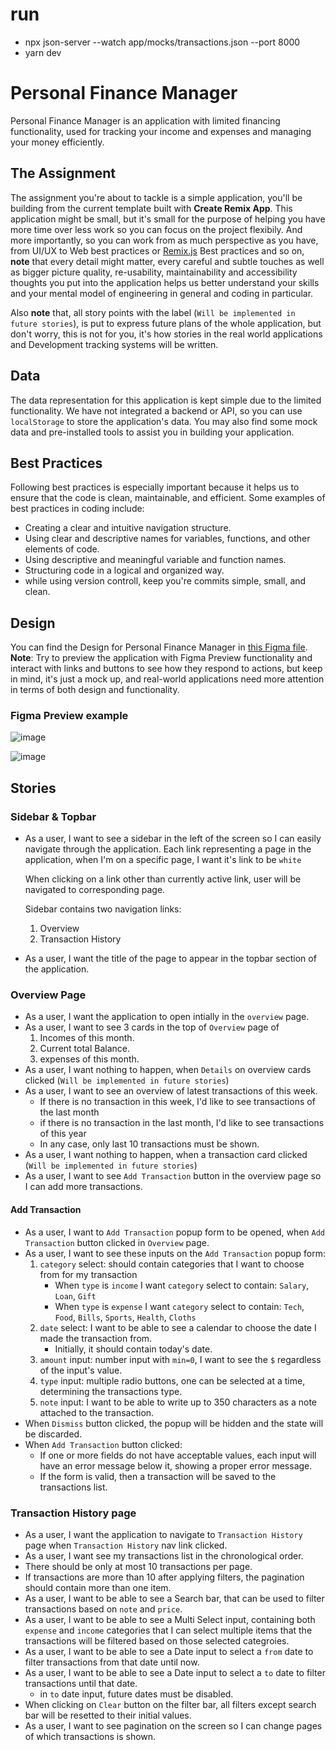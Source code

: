 # run

- npx json-server --watch app/mocks/transactions.json --port 8000
- yarn dev

# Personal Finance Manager

Personal Finance Manager is an application with limited financing functionality, used for tracking your income and expenses and managing your money efficiently.

## The Assignment

The assignment you're about to tackle is a simple application, you'll be building from the current template built with **Create Remix App**.
This application might be small, but it's small for the purpose of helping you have more time over less work so you can focus on the project flexibily.
And more importantly, so you can work from as much perspective as you have, from UI/UX to Web best practices or [Remix.js](https://remix.run/docs/en/v1) Best practices and so on, **note**
that every detail might matter, every careful and subtle touches as well as bigger picture quality, re-usability, maintainability and accessibility thoughts
you put into the application helps us better understand your skills and your mental model of engineering in general and coding in particular.

Also **note** that, all story points with the label (`Will be implemented in future stories`), is put to express future plans of the whole application,
but don't worry, this is not for you, it's how stories in the real world applications and Development tracking systems will be written.

## Data

The data representation for this application is kept simple due to the limited functionality. We have not integrated a backend or API, so you can use `localStorage` to store the application's data. You may also find some mock data and pre-installed tools to assist you in building your application.

## Best Practices

Following best practices is especially important because it helps us to ensure that the code is clean, maintainable, and efficient. Some examples of best practices in coding include:

  - Creating a clear and intuitive navigation structure.
  - Using clear and descriptive names for variables, functions, and other elements of code.
  - Using descriptive and meaningful variable and function names.
  - Structuring code in a logical and organized way.
  - while using version controll, keep you're commits simple, small, and clean.

## Design

You can find the Design for Personal Finance Manager in [this Figma file](https://www.figma.com/file/dJUAWU41JCpAPl0rRDGCx3/Money-Manager?node-id=0%3A1).  
**Note**: Try to preview the application with Figma Preview functionality and interact with links and buttons to see how they respond
to actions, but keep in mind, it's just a mock up, and real-world applications need more attention in terms of both design and functionality.

### Figma Preview example

![image](https://user-images.githubusercontent.com/41629832/154848791-107fea0d-f211-42d0-a5a7-646ca970d88d.png)

![image](https://user-images.githubusercontent.com/41629832/154848837-d53bf2fd-e721-4f78-8858-22d07cb36c43.png)


## Stories

### Sidebar & Topbar

- As a user, I want to see a sidebar in the left of the screen so I can easily navigate through the application.
  Each link representing a page in the application, when I'm on a specific page, I want it's link to be `white`
  
  When clicking on a link other than currently active link, user will be navigated to corresponding page.

  Sidebar contains two navigation links:
  1. Overview
  2. Transaction History

- As a user, I want the title of the page to appear in the topbar section of the application.

### Overview Page

- As a user, I want the application to open intially in the `overview` page.
- As a user, I want to see 3 cards in the top of `Overview` page of
  1. Incomes of this month.
  2. Current total Balance.
  3. expenses of this month.
- As a user, I want nothing to happen, when `Details` on overview cards clicked (`Will be implemented in future stories`)
- As a user, I want to see an overview of latest transactions of this week.
  - If there is no transaction in this week, I'd like to see transactions of the last month
  - if there is no transaction in the last month, I'd like to see transactions of this year
  - In any case, only last 10 transactions must be shown.
- As a user, I want nothing to happen, when a transaction card clicked (`Will be implemented in future stories`)
- As a user, I want to see `Add Transaction` button in the overview page so I can add more transactions.

#### Add Transaction

- As a user, I want to `Add Transaction` popup form to be opened, when `Add Transaction` button clicked in `Overview` page.
- As a user, I want to see these inputs on the `Add Transaction` popup form:
  1. `category` select: should contain categories that I want to choose from for my transaction
     - When `type` is `income` I want `category` select to contain: `Salary`, `Loan`, `Gift`
     - When `type` is `expense` I want `category` select to contain: `Tech`, `Food`, `Bills`, `Sports`, `Health`, `Cloths`
  2. `date` select: I want to be able to see a calendar to choose the date I made the transaction from.
     - Initially, it should contain today's date.
  3. `amount` input: number input with `min=0`, I want to see the `$` regardless of the input's value.
  4. `type` input: multiple radio buttons, one can be selected at a time, determining the transactions type.
  5. `note` input: I want to be able to write up to 350 characters as a note attached to the transaction.
- When `Dismiss` button clicked, the popup will be hidden and the state will be discarded.
- When `Add Transaction` button clicked: 
  - If one or more fields do not have acceptable values, each input will have an error message below it, showing a proper error message.
  - If the form is valid, then a transaction will be saved to the transactions list.

### Transaction History page

- As a user, I want the application to navigate to `Transaction History` page when `Transaction History` nav link clicked.
- As a user, I want see my transactions list in the chronological order.
- There should be only at most 10 transactions per page.
- If transactions are more than 10 after applying filters, the pagination should contain more than one item.
- As a user, I want to be able to see a Search bar, that can be used to filter transactions based on `note` and `price`.
- As a user, I want to be able to see a Multi Select input, containing both `expense` and `income` categories that I can select
  multiple items that the transactions will be filtered based on those selected categroies.
- As a user, I want to be able to see a Date input to select a `from` date to filter transactions from that date until now.
- As a user, I want to be able to see a Date input to select a `to` date to filter transactions until that date.
  - in `to` date input, future dates must be disabled.
- When clicking on `Clear` button on the filter bar, all filters except search bar will be resetted to their initial values.
- As a user, I want to see pagination on the screen so I can change pages of which transactions is shown. 
